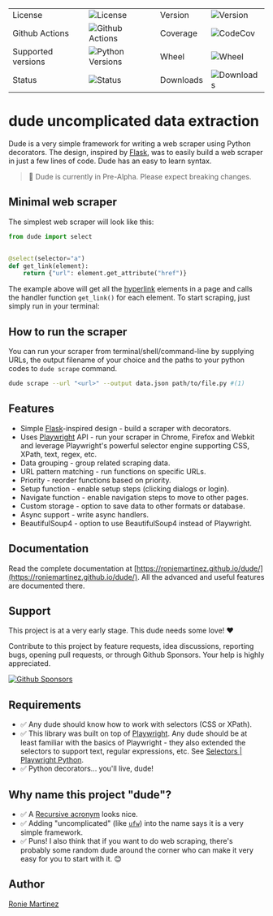 <table>
    <tr>
        <td>License</td>
        <td><img src='https://img.shields.io/pypi/l/pydude.svg?style=for-the-badge' alt="License"></td>
        <td>Version</td>
        <td><img src='https://img.shields.io/pypi/v/pydude.svg?logo=pypi&style=for-the-badge' alt="Version"></td>
    </tr>
    <tr>
        <td>Github Actions</td>
        <td><img src='https://img.shields.io/github/workflow/status/roniemartinez/dude/Python?label=actions&logo=github%20actions&style=for-the-badge' alt="Github Actions"></td>
        <td>Coverage</td>
        <td><img src='https://img.shields.io/codecov/c/github/roniemartinez/dude/branch?label=codecov&logo=codecov&style=for-the-badge' alt="CodeCov"></td>
    </tr>
    <tr>
        <td>Supported versions</td>
        <td><img src='https://img.shields.io/pypi/pyversions/pydude.svg?logo=python&style=for-the-badge' alt="Python Versions"></td>
        <td>Wheel</td>
        <td><img src='https://img.shields.io/pypi/wheel/pydude.svg?style=for-the-badge' alt="Wheel"></td>
    </tr>
    <tr>
        <td>Status</td>
        <td><img src='https://img.shields.io/pypi/status/pydude.svg?style=for-the-badge' alt="Status"></td>
        <td>Downloads</td>
        <td><img src='https://img.shields.io/pypi/dm/pydude.svg?style=for-the-badge' alt="Downloads"></td>
    </tr>
</table>

# dude uncomplicated data extraction

Dude is a very simple framework for writing a web scraper using Python decorators.
The design, inspired by [Flask](https://github.com/pallets/flask), was to easily build a web scraper in just a few lines of code.
Dude has an easy to learn syntax.

> 🚨 Dude is currently in Pre-Alpha. Please expect breaking changes.

## Minimal web scraper

The simplest web scraper will look like this:

```python
from dude import select


@select(selector="a")
def get_link(element):
    return {"url": element.get_attribute("href")}
```

The example above will get all the [hyperlink](https://en.wikipedia.org/wiki/Hyperlink#HTML) elements in a page and calls the handler function `get_link()` for each element.
To start scraping, just simply run in your terminal:

## How to run the scraper

You can run your scraper from terminal/shell/command-line by supplying URLs, the output filename of your choice and the paths to your python codes to `dude scrape` command.

```bash
dude scrape --url "<url>" --output data.json path/to/file.py #(1)
```

## Features

- Simple [Flask](https://github.com/pallets/flask)-inspired design - build a scraper with decorators.
- Uses [Playwright](https://playwright.dev/python/) API - run your scraper in Chrome, Firefox and Webkit and leverage Playwright's powerful selector engine supporting CSS, XPath, text, regex, etc.
- Data grouping - group related scraping data.
- URL pattern matching - run functions on specific URLs.
- Priority - reorder functions based on priority.
- Setup function - enable setup steps (clicking dialogs or login).
- Navigate function - enable navigation steps to move to other pages.
- Custom storage - option to save data to other formats or database.
- Async support - write async handlers.
- BeautifulSoup4 - option to use BeautifulSoup4 instead of Playwright.

## Documentation

Read the complete documentation at [https://roniemartinez.github.io/dude/](https://roniemartinez.github.io/dude/).
All the advanced and useful features are documented there.

## Support

This project is at a very early stage. This dude needs some love! ❤️

Contribute to this project by feature requests, idea discussions, reporting bugs, opening pull requests, or through Github Sponsors. Your help is highly appreciated.

[![Github Sponsors](https://img.shields.io/github/sponsors/roniemartinez?label=github%20sponsors&logo=github%20sponsors&style=for-the-badge)](https://github.com/sponsors/roniemartinez)

## Requirements

- ✅ Any dude should know how to work with selectors (CSS or XPath).
- ✅ This library was built on top of [Playwright](https://github.com/microsoft/playwright-python). Any dude should be at least familiar with the basics of Playwright - they also extended the selectors to support text, regular expressions, etc. See [Selectors | Playwright Python](https://playwright.dev/python/docs/selectors).
- ✅ Python decorators... you'll live, dude!

## Why name this project "dude"?

- ✅ A [Recursive acronym](https://en.wikipedia.org/wiki/Recursive_acronym) looks nice.
- ✅ Adding "uncomplicated" (like [`ufw`](https://wiki.ubuntu.com/UncomplicatedFirewall)) into the name says it is a very simple framework. 
- ✅ Puns! I also think that if you want to do web scraping, there's probably some random dude around the corner who can make it very easy for you to start with it. 😊

## Author

[Ronie Martinez](mailto:ronmarti18@gmail.com)
